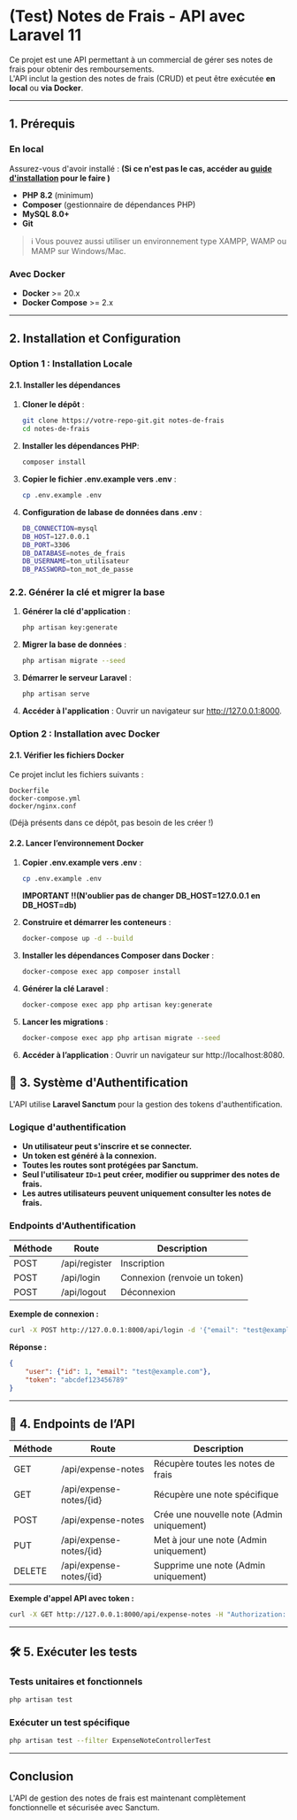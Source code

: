 #  (Test) Notes de Frais - API avec Laravel 11

Ce projet est une API permettant à un commercial de gérer ses notes de frais pour obtenir des remboursements.  
L'API inclut la gestion des notes de frais (CRUD) et peut être exécutée **en local** ou **via Docker**.  

---

##  1. Prérequis

###  En local
Assurez-vous d'avoir installé : **(Si ce n'est pas le cas, accéder au [guide d'installation](INSTALLATION.md) pour le faire )**
- **PHP 8.2** (minimum)
- **Composer** (gestionnaire de dépendances PHP)
- **MySQL 8.0+**
- **Git**

> ℹ️ Vous pouvez aussi utiliser un environnement type XAMPP, WAMP ou MAMP sur Windows/Mac.

###  Avec Docker
- **Docker** >= 20.x
- **Docker Compose** >= 2.x

---

##  2. Installation et Configuration

###  **Option 1 : Installation Locale**

#### 2.1. Installer les dépendances
1. **Cloner le dépôt** :
   ```bash
   git clone https://votre-repo-git.git notes-de-frais
   cd notes-de-frais
   ```
2. **Installer les dépendances PHP**:
    
    ```bash
    composer install
    ```

3. **Copier le fichier .env.example vers .env** :
    
    ```bash
    cp .env.example .env
    ```

4. **Configuration de labase de données dans .env** :
    ```bash
    DB_CONNECTION=mysql
    DB_HOST=127.0.0.1
    DB_PORT=3306
    DB_DATABASE=notes_de_frais
    DB_USERNAME=ton_utilisateur
    DB_PASSWORD=ton_mot_de_passe
    ```    
### 2.2. Générer la clé et migrer la base
1. **Générer la clé d'application** :
    ```bash
    php artisan key:generate
    ```
2. **Migrer la base de données** :
    ```bash
    php artisan migrate --seed
    ```
3. **Démarrer le serveur Laravel** :
    ```bash
    php artisan serve
    ```
4. **Accéder à l'application** :
Ouvrir un navigateur sur http://127.0.0.1:8000.



###  **Option 2 : Installation avec Docker**

#### 2.1. Vérifier les fichiers Docker

Ce projet inclut les fichiers suivants :

    Dockerfile
    docker-compose.yml
    docker/nginx.conf

(Déjà présents dans ce dépôt, pas besoin de les créer !)

#### 2.2. Lancer l’environnement Docker

1. **Copier .env.example vers .env** :
    ```bash
    cp .env.example .env
    ```
    **IMPORTANT !!(N'oublier pas de changer  DB_HOST=127.0.0.1 en  DB_HOST=db)**

2. **Construire et démarrer les conteneurs** :
    ```bash
    docker-compose up -d --build
    ```

3. **Installer les dépendances Composer dans Docker** :
    ```bash
    docker-compose exec app composer install
    ```

4. **Générer la clé Laravel** :
    ```bash
    docker-compose exec app php artisan key:generate
    ```

5. **Lancer les migrations** :
    ```bash
    docker-compose exec app php artisan migrate --seed
    ```

6. **Accéder à l’application** :
    Ouvrir un navigateur sur http://localhost:8080.

## 🔐 3. Système d'Authentification

L'API utilise **Laravel Sanctum** pour la gestion des tokens d'authentification.

###  Logique d'authentification
- **Un utilisateur peut s'inscrire et se connecter.**
- **Un token est généré à la connexion.**
- **Toutes les routes sont protégées par Sanctum.**
- **Seul l'utilisateur `ID=1` peut créer, modifier ou supprimer des notes de frais.**
- **Les autres utilisateurs peuvent uniquement consulter les notes de frais.**

###  Endpoints d'Authentification
| Méthode | Route              | Description              |
|----------|-------------------|-------------------------|
| POST     | /api/register     | Inscription             |
| POST     | /api/login        | Connexion (renvoie un token) |
| POST     | /api/logout       | Déconnexion            |

**Exemple de connexion :**
```bash
curl -X POST http://127.0.0.1:8000/api/login -d '{"email": "test@example.com", "password": "password"}' -H "Content-Type: application/json"
```
**Réponse :**
```json
{
    "user": {"id": 1, "email": "test@example.com"},
    "token": "abcdef123456789"
}
```

---

## 📡 4. Endpoints de l’API

| Méthode | Route                   | Description                               |
|----------|-------------------------|-------------------------------------------|
| GET      | /api/expense-notes      | Récupère toutes les notes de frais     |
| GET      | /api/expense-notes/{id} | Récupère une note spécifique         |
| POST     | /api/expense-notes      | Crée une nouvelle note (Admin uniquement) |
| PUT      | /api/expense-notes/{id} | Met à jour une note (Admin uniquement)  |
| DELETE   | /api/expense-notes/{id} | Supprime une note (Admin uniquement)    |

**Exemple d'appel API avec token :**
```bash
curl -X GET http://127.0.0.1:8000/api/expense-notes -H "Authorization: Bearer abcdef123456789"
```

---

## 🛠 5. Exécuter les tests

###  Tests unitaires et fonctionnels
```bash
php artisan test
```
###  Exécuter un test spécifique
```bash
php artisan test --filter ExpenseNoteControllerTest
```

---

##  Conclusion
L'API de gestion des notes de frais est maintenant complètement fonctionnelle et sécurisée avec Sanctum.


